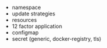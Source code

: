 - namespace
- update strategies
- resources
- 12 factor application
- configmap
- secret (generic, docker-registry, tls)

